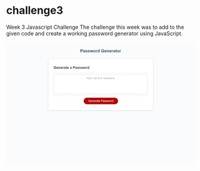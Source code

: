 # challenge3
Week 3 Javascript Challenge
The challenge this week was to add to the given code and create a working password generator using JavaScript.


![screenshot of application](https://github.com/fpreynolds/challenge3/blob/main/pwgenscr.png?raw=true)